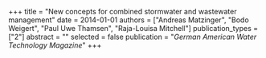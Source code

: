 +++
title = "New concepts for combined stormwater and wastewater management"
date = 2014-01-01
authors = ["Andreas Matzinger", "Bodo Weigert", "Paul Uwe Thamsen", "Raja-Louisa Mitchell"]
publication_types = ["2"]
abstract = ""
selected = false
publication = "*German American Water Technology Magazine*"
+++

